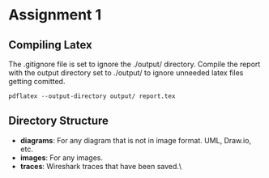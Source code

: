 # Assignment 1

## Compiling Latex
The .gitignore file is set to ignore the ./output/ directory. Compile the report with the output directory set to ./output/ to ignore unneeded latex files getting comitted.

`pdflatex --output-directory output/ report.tex`
## Directory Structure

- **diagrams**: For any diagram that is not in image format. UML, Draw.io, etc.
- **images**: For any images.
- **traces**: Wireshark traces that have been saved.\
